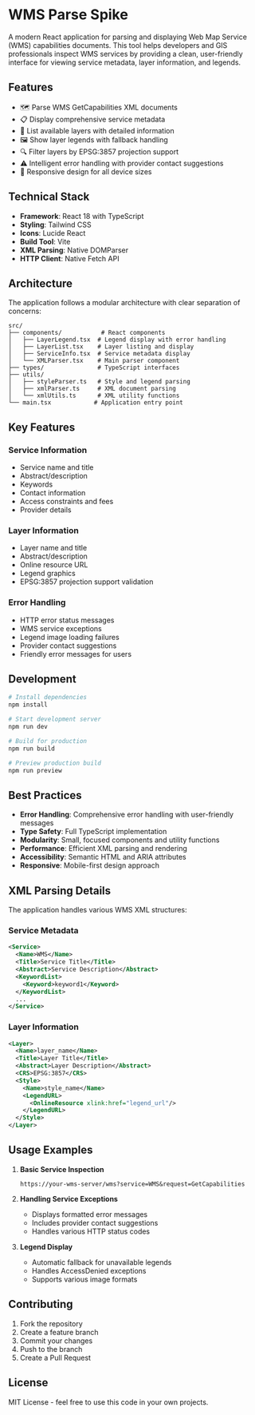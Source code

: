 # WMS Parse Spike

A modern React application for parsing and displaying Web Map Service (WMS) capabilities documents. This tool helps developers and GIS professionals inspect WMS services by providing a clean, user-friendly interface for viewing service metadata, layer information, and legends.

## Features

- 🗺️ Parse WMS GetCapabilities XML documents
- 📋 Display comprehensive service metadata
- 📑 List available layers with detailed information
- 🖼️ Show layer legends with fallback handling
- 🔍 Filter layers by EPSG:3857 projection support
- ⚠️ Intelligent error handling with provider contact suggestions
- 📱 Responsive design for all device sizes

## Technical Stack

- **Framework**: React 18 with TypeScript
- **Styling**: Tailwind CSS
- **Icons**: Lucide React
- **Build Tool**: Vite
- **XML Parsing**: Native DOMParser
- **HTTP Client**: Native Fetch API

## Architecture

The application follows a modular architecture with clear separation of concerns:

```
src/
├── components/           # React components
│   ├── LayerLegend.tsx  # Legend display with error handling
│   ├── LayerList.tsx    # Layer listing and display
│   ├── ServiceInfo.tsx  # Service metadata display
│   └── XMLParser.tsx    # Main parser component
├── types/               # TypeScript interfaces
├── utils/              
│   ├── styleParser.ts   # Style and legend parsing
│   ├── xmlParser.ts     # XML document parsing
│   └── xmlUtils.ts      # XML utility functions
└── main.tsx            # Application entry point
```

## Key Features

### Service Information
- Service name and title
- Abstract/description
- Keywords
- Contact information
- Access constraints and fees
- Provider details

### Layer Information
- Layer name and title
- Abstract/description
- Online resource URL
- Legend graphics
- EPSG:3857 projection support validation

### Error Handling
- HTTP error status messages
- WMS service exceptions
- Legend image loading failures
- Provider contact suggestions
- Friendly error messages for users

## Development

```bash
# Install dependencies
npm install

# Start development server
npm run dev

# Build for production
npm run build

# Preview production build
npm run preview
```

## Best Practices

- **Error Handling**: Comprehensive error handling with user-friendly messages
- **Type Safety**: Full TypeScript implementation
- **Modularity**: Small, focused components and utility functions
- **Performance**: Efficient XML parsing and rendering
- **Accessibility**: Semantic HTML and ARIA attributes
- **Responsive**: Mobile-first design approach

## XML Parsing Details

The application handles various WMS XML structures:

### Service Metadata
```xml
<Service>
  <Name>WMS</Name>
  <Title>Service Title</Title>
  <Abstract>Service Description</Abstract>
  <KeywordList>
    <Keyword>keyword1</Keyword>
  </KeywordList>
  ...
</Service>
```

### Layer Information
```xml
<Layer>
  <Name>layer_name</Name>
  <Title>Layer Title</Title>
  <Abstract>Layer Description</Abstract>
  <CRS>EPSG:3857</CRS>
  <Style>
    <Name>style_name</Name>
    <LegendURL>
      <OnlineResource xlink:href="legend_url"/>
    </LegendURL>
  </Style>
</Layer>
```

## Usage Examples

1. **Basic Service Inspection**
   ```
   https://your-wms-server/wms?service=WMS&request=GetCapabilities
   ```

2. **Handling Service Exceptions**
   - Displays formatted error messages
   - Includes provider contact suggestions
   - Handles various HTTP status codes

3. **Legend Display**
   - Automatic fallback for unavailable legends
   - Handles AccessDenied exceptions
   - Supports various image formats

## Contributing

1. Fork the repository
2. Create a feature branch
3. Commit your changes
4. Push to the branch
5. Create a Pull Request

## License

MIT License - feel free to use this code in your own projects.